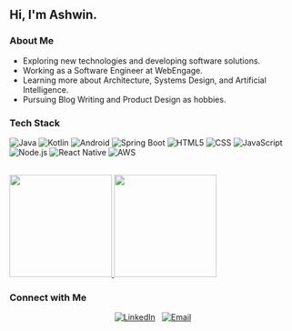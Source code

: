 ## Hi, I'm Ashwin.

### About Me

- Exploring new technologies and developing software solutions.
- Working as a Software Engineer at WebEngage.
- Learning more about Architecture, Systems Design, and Artificial Intelligence.
- Pursuing Blog Writing and Product Design as hobbies.

### Tech Stack

  ![Java](https://img.shields.io/badge/-Java-333333?style=flat&logo=java)
  ![Kotlin](https://img.shields.io/badge/-Kotlin-333333?style=flat&logo=kotlin)
  ![Android](https://img.shields.io/badge/-Android-333333?style=flat&logo=android)
  ![Spring Boot](https://img.shields.io/badge/-Spring%20Boot-333333?style=flat&logo=spring)
  ![HTML5](https://img.shields.io/badge/-HTML5-333333?style=flat&logo=HTML5)
  ![CSS](https://img.shields.io/badge/-CSS-333333?style=flat&logo=CSS3&logoColor=1572B6)
  ![JavaScript](https://img.shields.io/badge/-JavaScript-333333?style=flat&logo=javascript)
  ![Node.js](https://img.shields.io/badge/-Node.js-333333?style=flat&logo=node.js)
  ![React Native](https://img.shields.io/badge/-React%20Native-333333?style=flat&logo=react)
  ![AWS](https://img.shields.io/badge/-AWS-333333?style=flat&logo=amazon-aws)

<br/>

<a href="https://github.com/ashwindmk">
  <img height="180em" src="https://github-readme-stats.vercel.app/api?username=ashwindmk&theme=dark&show_icons=true" />
  <img height="180em" src="https://github-readme-stats.vercel.app/api/top-langs/?username=ashwindmk&theme=dark&layout=compact" />
</a>

<br/>

### Connect with Me

<p align="center">
<a href="https://www.linkedin.com/in/ashwin-dinesh-99452188"><img alt="LinkedIn" src="https://img.shields.io/badge/LinkedIn-Ashwin%20Dinesh-white?style=flat-square&logo=linkedin"></a>
&nbsp;
<a href="mailto:ashwin.dinesh01@gmail.com"><img alt="Email" src="https://img.shields.io/badge/Email-ashwin.dinesh01@gmail.com-white?style=flat-square&logo=gmail"></a>
</p>
